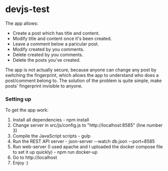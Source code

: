 # devjs-test

The app allows:
 - Create a post which has title and content.
 - Modify title and content once it's been created.
 - Leave a comment below a paricular post.
 - Modify created by you comments.
 - Delete created by you comments.
 - Delete the posts you've created.

The app is not actually secure, because anyone can change any post by switching the fingerprint, which allows the app to understand who does a post/comment belong to.
The solution of the problem  is quite simple, make posts' fingerprint invisible to anyone.

### Setting up

To get the app work:
 1) Install all dependencies - npm install
 2) Change server in src/js/config.js to "http://localhost:8585" (line number 3)
 3) Compile the JavaScript scripts - gulp
 4) Run the REST API server - json-server --watch db.json --port=8585 
 5) Run web-server (I used apache and I uploaded the docker compose file to set it up quickly) - npm run docker-up
 6) Go to http://localhost 
 7) Enjoy :)
